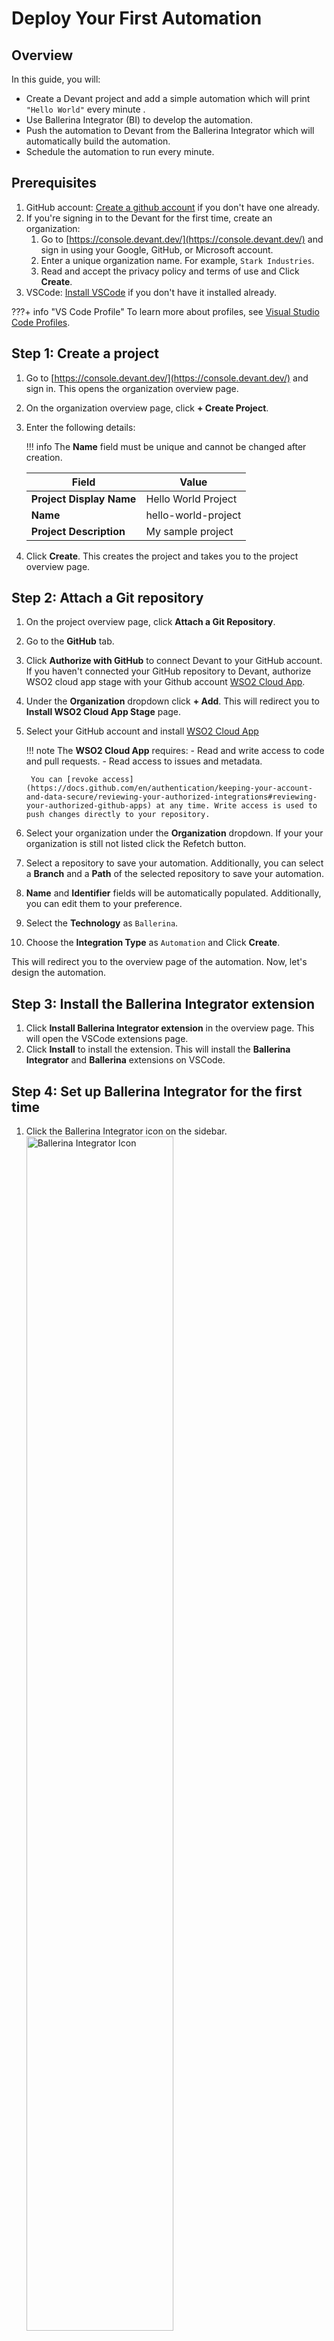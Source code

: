 # Deploy Your First Automation

## Overview

In this guide, you will:

- Create a Devant project and add a simple automation which will print `"Hello World"` every minute .
- Use Ballerina Integrator (BI) to develop the automation.
- Push the automation to Devant from the Ballerina Integrator which will automatically build the automation.
- Schedule the automation to run every minute.

<!-- Todo add a youtube video tutorial for this quick start -->

## Prerequisites

1. GitHub account: [Create a github account](https://github.com/signup) if you don't have one already.
2. If you're signing in to the Devant for the first time, create an organization:
    1. Go to [https://console.devant.dev/](https://console.devant.dev/) and sign in using your Google, GitHub, or Microsoft account.
    2. Enter a unique organization name. For example, `Stark Industries`.
    3. Read and accept the privacy policy and terms of use and Click **Create**.
3. VSCode: [Install VSCode](https://code.visualstudio.com/download) if you don't have it installed already.

???+ info "VS Code Profile"
    To learn more about profiles, see [Visual Studio Code Profiles](https://code.visualstudio.com/docs/editor/profiles).

## Step 1: Create a project
1. Go to [https://console.devant.dev/](https://console.devant.dev/) and sign in. This opens the organization overview page.
2. On the organization overview page, click **+ Create Project**.
3. Enter the following details:

    !!! info
        The **Name** field must be unique and cannot be changed after creation.

    | **Field**                | **Value**                          |
    |--------------------------|------------------------------------|
    | **Project Display Name** | Hello World Project                  |
    | **Name**                 | hello-world-project                  |
    | **Project Description**  | My sample project                  |

4. Click **Create**. This creates the project and takes you to the project overview page.

<!-- Todo finalize the names and structure -->
## Step 2: Attach a Git repository
1. On the project overview page, click **Attach a Git Repository**.
2. Go to the **GitHub** tab.
3. Click **Authorize with GitHub** to connect Devant to your GitHub account. If you haven't connected your GitHub repository to Devant, authorize WSO2 cloud app stage with your Github account [WSO2 Cloud App](https://github.com/marketplace/choreo-apps).
4. Under the **Organization**  dropdown click **+ Add**. This will redirect you to **Install WSO2 Cloud App Stage** page.
5. Select your GitHub account and install [WSO2 Cloud App](https://github.com/marketplace/choreo-apps)

    !!! note
        The **WSO2 Cloud App** requires:
        - Read and write access to code and pull requests.
        - Read access to issues and metadata.

        You can [revoke access](https://docs.github.com/en/authentication/keeping-your-account-and-data-secure/reviewing-your-authorized-integrations#reviewing-your-authorized-github-apps) at any time. Write access is used to push changes directly to your repository.

6. Select your organization under the **Organization**  dropdown. If your your organization is still not listed click the Refetch button.
7. Select a repository to save your automation. Additionally, you can select a **Branch** and a **Path** of the selected repository to save your automation.
9. **Name** and **Identifier** fields will be automatically populated. Additionally, you can edit them to your preference.
9. Select the **Technology** as `Ballerina`.
10. Choose the **Integration Type** as `Automation` and Click **Create**.

This will redirect you to the overview page of the automation. Now, let's design the automation.

## Step 3: Install the Ballerina Integrator extension

1. Click **Install Ballerina Integrator extension** in the overview page. This will open the VSCode extensions page.
2. Click **Install** to install the extension. This will install the **Ballerina Integrator** and **Ballerina** extensions on VSCode.

## Step 4: Set up Ballerina Integrator for the first time
1. Click the Ballerina Integrator icon on the sidebar.    
   <a href="{{base_path}}/assets/img/get-started/bi_icon.png"><img src="{{base_path}}/assets/img/get-started/bi_icon.png" alt="Ballerina Integrator Icon" width="70%"></a>
2. Click the **`Set Up Ballerina Integrator`** button. The setup wizard will install and configure the [Ballerina](https://ballerina.io/) distribution required for Ballerina Integrator.
3. Click the **`Restart VS Code`** button to complete the setup.
   <a href="{{base_path}}/assets/img/get-started/bi_setup.gif"><img src="{{base_path}}/assets/img/get-started/bi_setup.gif" alt="Ballerina Integrator Setup" width="70%"></a>

???+ info "Update Ballerina Integrator's Ballerina Distribution"
    The setup wizard will install the Ballerina distribution required for Ballerina Integrator in to `<USER_HOME>/.ballerina/ballerina-home` directory.
    Press `Ctrl + Shift + P` on Windows and Linux, or `shift + ⌘ + P` on a Mac and type `Ballerina: Update Ballerina Integrator` to update the installed Ballerina distribution.

## Step 5: Develop automation in VSCode
1. Click **Develop automation in VSCode** in the automation overview page. This will open up your project on VSCode. <!-- Todo This is not working ATM update this if we are going live without this -->
2. Click the Ballerina Integrator icon on the sidebar. <!-- Todo step 1-6 will be automatically done by the Ballerina Integrator extension. But that is not working ATM. Remove those steps once we support that -->
3. Click the **Create New Integration** button.
4. Enter the Integration Name as `HelloWorld`.
5. Project directory should be automatically populated. If not, select project directory by clicking on the **Select Location** button.
6. Click the **Create Integration** button to create the integration project.
   <a href="{{base_path}}/assets/img/get-started/create_integration.gif"><img src="{{base_path}}/assets/img/get-started/create_integration.gif" alt="Create Integration" width="70%"></a>
7. In the design view, click the **Add Construct** button.
8. Select **Automation** from the Constructs menu.
9. Click **Create** to create an automation. This will direct you to the automation diagram view.
10. Click the **+** button after the **Start** node to open the node panel.
11. Select **Function Call** and select **println**.
12. Click **+ Add Another Value**, type `"Hello World"` and click **Save**.
13. Click **Run** button at the lop right corner to run the automation. The automation will be compiled and run in the embedded Ballerina runtime.
   <a href="{{base_path}}/assets/img/get-started/design_integration.gif"><img src="{{base_path}}/assets/img/get-started/design_integration.gif" alt="Design Integration" width="70%"></a>

## Step 6: Push to Devant <!-- Todo Update this if this is supported by the Ballerina Integrator extension itself -->
1. Click **Source Control** icon on the sidebar.
2. Click **+** button to stage all the changes.
3. Add a appropriate commit message and commit.
4. Click **Sync Changes** to push the changes to remote.

## Step 7: Schedule Automation
1. Once you push the changes, the overview page of the Devant automation will automatically refresh and show you the **Latest Commit** and automatically build your automation showing the **Build Status**.

    !!! note
        The build process may take some time. You can track progress in the **Build History** pane. Once complete, the build status changes to **Success**.

2. Once the **Build Status** shows as `Build completed`, click the **Test** button to run your automation once.
3. Development card will be automatically update with the execution details. Click the refresh button on the top right corner if it is not automatically updated.
4. Click **View Logs** on an execution. You will see the `Hello World` is printed along with the execution time.
5. Click **Schedule** button to schedule the automation.
6. In the **BY INTERVAL** tab, Select **Minute** from the dropdown.
7. Add `1` to the **Repeat beginning of every** text box and click **Update**.
8. Your automation will run every minute. click **View Logs** on an execution to see the logs.
   <a href="{{base_path}}/assets/img/get-started/view_logs.gif"><img src="{{base_path}}/assets/img/get-started/view_logs.gif" alt="View Logs" width="70%"></a>

After successfully testing your service, explore other Devant features like [managing](../api-management/lifecycle-management.md), [observing](../monitoring-and-insights/observability-overview.md), and [DevOps](../devops-and-ci-cd/view-runtime-details.md).  <!-- Todo Update this with the real features -->
